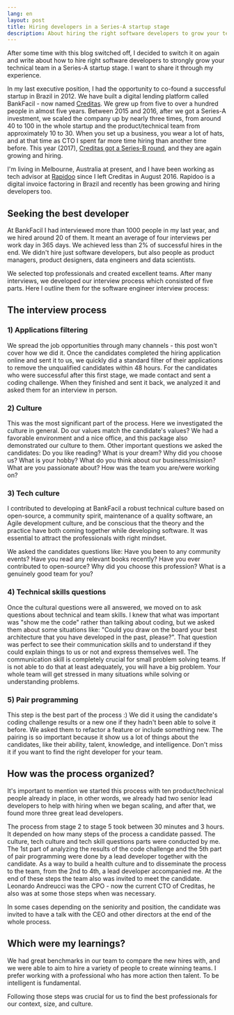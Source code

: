 ```yaml
---
lang: en
layout: post
title: Hiring developers in a Series-A startup stage
description: About hiring the right software developers to grow your technical team in a Series-A startup stage strongly.
---
```

After some time with this blog switched off, I decided to switch it on again and write about how to hire right software developers to strongly grow your technical team in a Series-A startup stage. I want to share it through my experience.

In my last executive position, I had the opportunity to co-found a successful startup in Brazil in 2012. We have built a digital lending platform called BankFacil - now named [Creditas](https://www.creditas.com.br). We grew up from five to over a hundred people in almost five years. Between 2015 and 2016, after we got a Series-A investment, we scaled the company up by nearly three times, from around 40 to 100 in the whole startup and the product/technical team from approximately 10 to 30. When you set up a business, you wear a lot of hats, and at that time as CTO I spent far more time hiring than another time before. This year (2017), [Creditas got a Series-B round](https://www.crunchbase.com/organization/bankfacil), and they are again growing and hiring.

I'm living in Melbourne, Australia at present, and I have been working as tech advisor at [Rapidoo](https://www.rapidoo.com.br) since I left Creditas in August 2016. Rapidoo is a digital invoice factoring in Brazil and recently has been growing and hiring developers too.

## Seeking the best developer

At BankFacil I had interviewed more than 1000 people in my last year, and we hired around 20 of them. It meant an average of four interviews per work day in 365 days. We achieved less than 2% of successful hires in the end. We didn't hire just software developers, but also people as product managers, product designers, data engineers and data scientists.

We selected top professionals and created excellent teams. After many interviews, we developed our interview process which consisted of five parts. Here I outline them for the software engineer interview process:

## The interview process

### 1) Applications filtering

We spread the job opportunities through many channels - this post won't cover how we did it. Once the candidates completed the hiring application online and sent it to us, we quickly did a standard filter of their applications to remove the unqualified candidates within 48 hours. For the candidates who were successful after this first stage, we made contact and sent a coding challenge. When they finished and sent it back, we analyzed it and asked them for an interview in person.

### 2) Culture

This was the most significant part of the process. Here we investigated the culture in general. Do our values match the candidate's values? We had a favorable environment and a nice office, and this package also demonstrated our culture to them. Other important questions we asked the candidates: Do you like reading? What is your dream? Why did you choose us? What is your hobby? What do you think about our business/mission? What are you passionate about? How was the team you are/were working on?

### 3) Tech culture

I contributed to developing at BankFacil a robust technical culture based on open-source, a community spirit, maintenance of a quality software, an Agile development culture, and be conscious that the theory and the practice have both coming together while developing software. It was essential to attract the professionals with right mindset.

We asked the candidates questions like: Have you been to any community events? Have you read any relevant books recently? Have you ever contributed to open-source? Why did you choose this profession? What is a genuinely good team for you?

### 4) Technical skills questions

Once the cultural questions were all answered, we moved on to ask questions about technical and team skills. I knew that what was important was "show me the code" rather than talking about coding, but we asked them about some situations like: "Could you draw on the board your best architecture that you have developed in the past, please?". That question was perfect to see their communication skills and to understand if they could explain things to us or not and express themselves well. The communication skill is completely crucial for small problem solving teams. If is not able to do that at least adequately, you will have a big problem. Your whole team will get stressed in many situations while solving or understanding problems.

### 5) Pair programming

This step is the best part of the process :) We did it using the candidate's coding challenge results or a new one if they hadn't been able to solve it before. We asked them to refactor a feature or include something new. The pairing is so important because it show us a lot of things about the candidates, like their ability, talent, knowledge, and intelligence. Don't miss it if you want to find the right developer for your team.

## How was the process organized?

It's important to mention we started this process with ten product/technical people already in place, in other words, we already had two senior lead developers to help with hiring when we began scaling, and after that, we found more three great lead developers.

The process from stage 2 to stage 5 took between 30 minutes and 3 hours. It depended on how many steps of the process a candidate passed. The culture, tech culture and tech skill questions parts were conducted by me. The 1st part of analyzing the results of the code challenge and the 5th part of pair programming were done by a lead developer together with the candidate. As a way to build a health culture and to disseminate the process to the team, from the 2nd to 4th, a lead developer accompanied me. At the end of these steps the team also was invited to meet the candidate. Leonardo Andreucci was the CPO - now the current CTO of Creditas, he also was at some those steps when was necessary.

In some cases depending on the seniority and position, the candidate was invited to have a talk with the CEO and other directors at the end of the whole process.

## Which were my learnings?

We had great benchmarks in our team to compare the new hires with, and we were able to aim to hire a variety of people to create winning teams. I prefer working with a professional who has more action then talent. To be intelligent is fundamental.

Following those steps was crucial for us to find the best professionals for our context, size, and culture.
